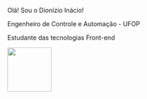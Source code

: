 <p>Olá! Sou o Dionízio Inácio!<p/>
<p>Engenheiro de Controle e Automação - UFOP<p/> 
<p>Estudante das tecnologias Front-end<p/> 
<img src="https://alonza.com.br/wp-content/uploads/2021/07/linguagens-front-end.png" width=100px/>









